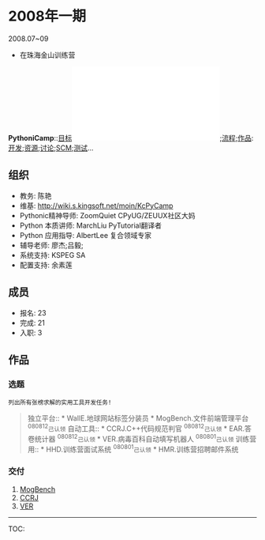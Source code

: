 # 2008年一期 #
2008.07~09
  * 在珠海金山训练营

**PythoniCamp**::[目标](GoalPythoniCamp.md)![参与](HowtoJoin.md);[流程](KcPyCampFlow.md);[作品](PythoniCampItems.md):[开发](HowtoDevelop.md);[资源](PythonicRes.md);[讨论](HowtoDiscuss.md);[SCM](HowtoScm.md);[测试](HowtoTesting.md)...


## 组织 ##
  * 教务: 陈艳
  * 维基: http://wiki.s.kingsoft.net/moin/KcPyCamp
  * Pythonic精神导师: ZoomQuiet CPyUG/ZEUUX社区大妈
  * Python 本质讲师: MarchLiu PyTutorial翻译者
  * Python 应用指导: AlbertLee 复合领域专家
  * 辅导老师: 廖杰;吕毅;
  * 系统支持: KSPEG SA
  * 配置支持: 余素莲

## 成员 ##
  * 报名: 23
  * 完成: 21
  * 入职: 3

## 作品 ##

### 选题 ###
`列出所有张榜求解的实用工具开发任务!`
> 独立平台::
    * WallE.地球网站标签分装员
    * MogBench.文件前端管理平台 <sup>080812</sup>`己认领`
> 自动工具::
    * CCRJ.C++代码规范判官 <sup>080812</sup>`己认领`
    * EAR.答卷统计器 <sup>080812</sup>`己认领`
    * VER.病毒百科自动填写机器人  <sup>080801</sup>`己认领`
> 训练营用::
    * HHD.训练营面试系统 <sup>080801</sup>`己认领`
    * HMR.训练营招聘邮件系统

### 交付 ###

  1. [MogBench](http://kcpycamp.googlecode.com/hg/trunk/MogBench/Mogbench_V0.65%20%20Readme.txt)
  1. [CCRJ](http://kcpycamp.googlecode.com/hg/trunk/kcCCRJ/)
  1. [VER](http://kcpycamp.googlecode.com/hg/trunk/kcVER/)


---

TOC: 

